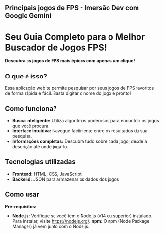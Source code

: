 ## Principais jogos de FPS - Imersão Dev com Google Gemini

# Seu Guia Completo para o Melhor Buscador de Jogos FPS!

**Descubra os jogos de FPS mais épicos com apenas um clique!**

## O que é isso?
Essa aplicação web te permite pesquisar por seus jogos de FPS favoritos de forma rápida e fácil. Basta digitar o nome do jogo e pronto!

## Como funciona?
* **Busca inteligente:** Utiliza algoritmos poderosos para encontrar os jogos que você procura.
* **Interface intuitiva:** Navegue facilmente entre os resultados da sua pesquisa.
* **Informações completas:** Descubra tudo sobre cada jogo, desde a descrição até onde jogá-lo.

## Tecnologias utilizadas
* **Frontend:** HTML, CSS, JavaScript
* **Backend:** JSON para armazenar os dados dos jogos

## Como usar

**Pré-requisitos:**

* **Node.js:** Verifique se você tem o Node.js (v14 ou superior) instalado. Para instalar, visite https://nodejs.org/.
**npm:** O npm (Node Package Manager) já vem junto com o Node.js.

